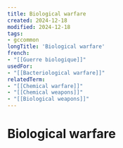 ```yaml
---
title: Biological warfare
created: 2024-12-18
modified: 2024-12-18
tags:
- gccommon
longTitle: 'Biological warfare'
french:
- "[[Guerre biologique]]"
usedFor:
- "[[Bacteriological warfare]]"
relatedTerm:
- "[[Chemical warfare]]"
- "[[Chemical weapons]]"
- "[[Biological weapons]]"
---
```

# Biological warfare
